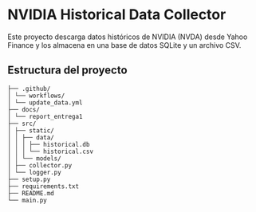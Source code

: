 # NVIDIA Historical Data Collector

Este proyecto descarga datos históricos de NVIDIA (NVDA) desde Yahoo Finance y los almacena en una base de datos SQLite y un archivo CSV.

## Estructura del proyecto
```
├── .github/
│ └── workflows/
│ └── update_data.yml
├── docs/
│ └── report_entrega1
├── src/
│ ├── static/
│ │ ├── data/
│ │ │ ├── historical.db
│ │ │ └── historical.csv
│ │ └── models/
│ ├── collector.py
│ └── logger.py
├── setup.py
├── requirements.txt
├── README.md
└── main.py

```